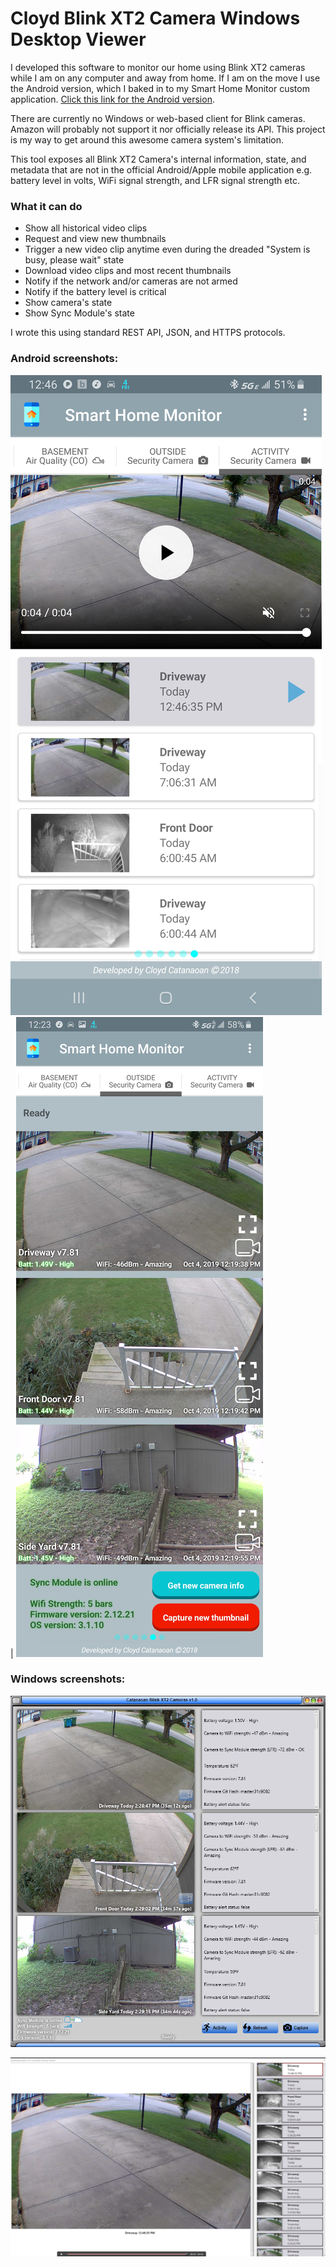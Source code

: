 # Cloyd Blink XT2 Camera Windows Desktop Viewer
I developed this software to monitor our home using Blink XT2 cameras while I am on any computer and away from home. If I am on the move I use the Android version, which I baked in to my Smart Home Monitor custom application. [Click this link for the Android version](https://github.com/ccatanaoan/HomeTempHumidityMonitor). 

There are currently no Windows or web-based client for Blink cameras. Amazon will probably not support it nor officially release its API. This project is my way to get around this awesome camera system's limitation.

This tool exposes all Blink XT2 Camera's internal information, state, and metadata that are not in the official Android/Apple mobile application e.g. battery level in volts, WiFi signal strength, and LFR signal strength etc. 

### What it can do
- Show all historical video clips 
- Request and view new thumbnails
- Trigger a new video clip anytime even during the dreaded "System is busy, please wait" state
- Download video clips and most recent thumbnails
- Notify if the network and/or cameras are not armed
- Notify if the battery level is critical
- Show camera's state
- Show Sync Module's state

I wrote this using standard REST API, JSON, and HTTPS protocols.

### Android screenshots:

![Image 1](Images/android1.png) | ![Image 2](Images/android2.png) 

### Windows screenshots:

![Image 3](Images/desktop1.png)

![Image 4](Images/desktop2.png)